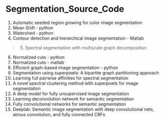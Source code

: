 # Segmentation_Source_Code

1. Automatic seeded region growing for color image segmentation
2. Mean Shift - python
3. Watershed - python
4. Contour detection and hierarchical image segmentation - Matlab
> 5. Spectral segmentation with multiscale graph decomposition
6. Normalized cuts - python
6. Normalized cuts - matlab
7. Efficient graph-based image segmentation - python
8. Segmentation using superpixels: A bipartite graph partitioning approach
9. Learning full pairwise affinities for spectral segmentation
10. A novel spectral clustering method with superpixels for image segmentation
11. A deep model for fully unsupervised image segmentation
12. Learning deconvolution network for semantic segmentation
13. Fully convolutional networks for semantic segmentation
14. Deeplab: Semantic image segmentation with deep convolutional nets, atrous convolution, and fully connected CRFs